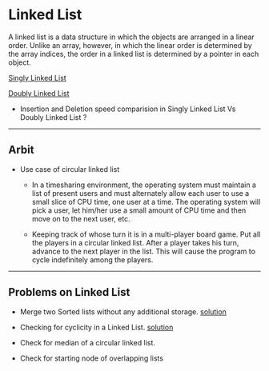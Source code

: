 # Linked List

A linked list is a data structure in which the objects are arranged in a linear order. Unlike an array, however, in which the linear order is determined by the array indices, the order in a linked list is determined by a pointer in each object.

[Singly Linked List](./LL/LinkedList.java)

[Doubly Linked List](./LL/DoublyLinkedList.java)

- Insertion and Deletion speed comparision in Singly Linked List Vs Doubly Linked List ?

---

## Arbit

- Use case of circular linked list
	
	- In a timesharing environment, the operating system must maintain a list of present users and must alternately allow each user to use a small slice of CPU time, one user at a time. The operating system will pick a user, let him/her use a small amount of CPU time and then move on to the next user, etc.
		
	- Keeping track of whose turn it is in a multi-player board game. Put all the players in a circular linked list. After a player takes his turn, advance to the next player in the list. This will cause the program to cycle indefinitely among the players.	
 	

---

## Problems on Linked List

- Merge two Sorted lists without any additional storage.
	[solution](../Problems/LinkedList/MergeSortedLists.java)
	
- Checking for cyclicity in a Linked List.
	[solution](../Problems/LinkedList/CheckingCycle.java)

- Check for median of a circular linked list.	
	
- Check for starting node of overlapping lists	